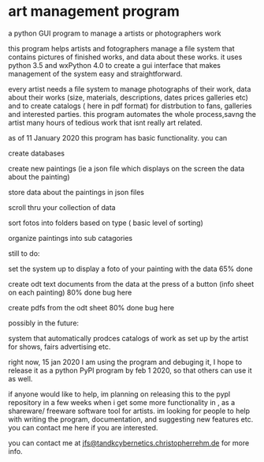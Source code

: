 # art management program
a python GUI program to manage a artists or photographers work

this program helps artists and fotographers manage a file system that contains pictures of finished works, and data about these works. it uses python 3.5 and wxPython 4.0 to create a gui interface that makes management of the system easy and straightforward.

every artist needs a file system to manage photographs of their work, data about their works (size, materials, descriptions, dates prices galleries etc) and to create catalogs ( here in pdf format) for distrbution to fans, galleries and interested parties.  this program automates the whole process,savng the artist many hours of tedious work that isnt really art related.

as of 11 January 2020 this program has basic functionality. you can

   create databases 
   
   create new paintings (ie a json file which displays on the screen the data about the painting)
   
   store data about the paintings in json files
   
   scroll thru your collection of data
   
   sort fotos into folders based on type ( basic level of sorting)
   
   organize paintings into sub catagories
   
still to do:
   
   set the system up to display a foto of your painting with the data 65% done
   
   create odt text documents from the data at the press of a button (info sheet on each painting) 80% done bug here
   
   create pdfs from the odt sheet 80% done bug here
   
possibly in the future:
   
   system that automatically prodces catalogs of work as set up by the artist for shows, fairs advertising etc.
   
   right now, 15 jan 2020 I am using the program and debuging it, I hope to release it as a python PyPl program by feb 1 2020, so that others can use it as well.
   
   if anyone would like to help, im planning on releasing this to the pypl repository in a few weeks when i get some more functionality in , as a shareware/ freeware software tool for artists. im looking for people to help with writing the program, documentation, and suggesting new features etc. you can contact me here if you are interested.
   
   
   you can contact me at jfs@tandkcybernetics.christopherrehm.de for more info.
   
   
   
